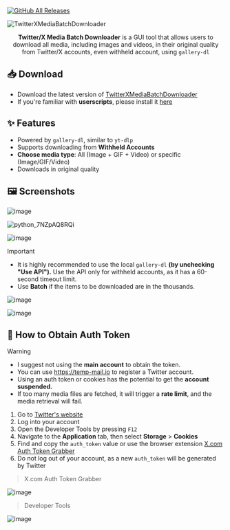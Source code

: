 [![GitHub All Releases](https://img.shields.io/github/downloads/afkarxyz/Twitter-X-Media-Batch-Downloader/total?style=for-the-badge)](https://github.com/afkarxyz/Twitter-X-Media-Batch-Downloader/releases)

![TwitterXMediaBatchDownloader](https://github.com/user-attachments/assets/354d7470-c01c-4aa6-9da1-ea6c42d27330)

<div align="center">
<b>Twitter/X Media Batch Downloader</b> is a GUI tool that allows users to download all media, including images and videos, in their original quality from Twitter/X accounts, even withheld account, using <code>gallery-dl</code>
</div>

## 📥 Download

- Download the latest version of [TwitterXMediaBatchDownloader](https://github.com/afkarxyz/Twitter-X-Media-Batch-Downloader/releases/download/v1.9/TwitterXMediaBatchDownloader.exe)
- If you're familiar with **userscripts**, please install it [here](https://greasyfork.org/en/scripts/523157-twitter-x-media-batch-downloader)

## ✨ Features

- Powered by `gallery-dl`, similar to `yt-dlp` 
- Supports downloading from **Withheld Accounts**
- **Choose media type**: All (Image + GIF + Video) or specific (Image/GIF/Video)  
- Downloads in original quality
  
## 🖼️ Screenshots

![image](https://github.com/user-attachments/assets/7c5ebdda-c558-49ed-9f16-a6060b52f6f8)

![python_7NZpAQ8RQi](https://github.com/user-attachments/assets/9982e4f5-a4b2-4d1b-9481-7bf7db700663)

![image](https://github.com/user-attachments/assets/cbaa514c-7734-45ac-a142-18829b4d1838)

> [!Important]
> - It is highly recommended to use the local `gallery-dl` **(by unchecking "Use API").** Use the API only for withheld accounts, as it has a 60-second timeout limit.
> - Use **Batch** if the items to be downloaded are in the thousands.

![image](https://github.com/user-attachments/assets/ba986e15-ffec-4cd4-900e-98bba0e513d6)

![image](https://github.com/user-attachments/assets/1ef4ec73-c77b-433a-ac79-f0df5be36bd1)

## 🔑 How to Obtain Auth Token

> [!Warning]
> - I suggest not using the **main account** to obtain the token.
> - You can use https://temp-mail.io to register a Twitter account.
> - Using an auth token or cookies has the potential to get the **account suspended.**
> - If too many media files are fetched, it will trigger a **rate limit**, and the media retrieval will fail.

1. Go to [Twitter's website](https://www.x.com/)
2. Log into your account
3. Open the Developer Tools by pressing `F12`
4. Navigate to the **Application** tab, then select **Storage** > **Cookies**
5. Find and copy the `auth_token` value or use the browser extension [X.com Auth Token Grabber](https://github.com/afkarxyz/Twitter-X-Media-Batch-Downloader/releases/download/v1.0/X.com.Auth.Token.Grabber.zip)
6. Do not log out of your account, as a new `auth_token` will be generated by Twitter

> X.com Auth Token Grabber

![image](https://github.com/user-attachments/assets/4bf5f787-d34f-4259-837c-07a6432c4360)

> Developer Tools

![image](https://github.com/user-attachments/assets/8e81dd8f-f8be-4254-9cf6-cacfa97743e9)
